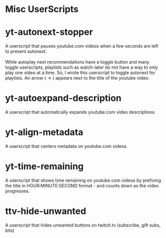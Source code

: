 # Misc UserScripts

# yt-autonext-stopper
A userscript that pauses youtube.com videos when a few seconds are left to prevent autonext.<br />
<br />
While autoplay next recommendations have a toggle button and many toggle userscripts, playlists such as watch-later do not have a way to only play one video at a time. So, I wrote this userscript to toggle autonext for playlists. An arrow ( -> ) appears next to the title of the youtube video.

# yt-autoexpand-description
A userscript that automatically expands youtube.com video descriptions.

# yt-align-metadata
A userscript that centers metadata on youtube.com videos.

# yt-time-remaining
A userscript that shows time remaining on youtube.com videos by prefixing the title in HOUR:MINUTE:SECOND format - and counts down as the video progresses.

# ttv-hide-unwanted
A userscript that hides unwanted buttons on twitch.tv (subscribe, gift subs, bits)
